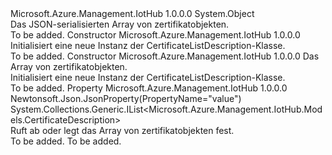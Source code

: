 <Type Name="CertificateListDescription" FullName="Microsoft.Azure.Management.IotHub.Models.CertificateListDescription">
  <TypeSignature Language="C#" Value="public class CertificateListDescription" />
  <TypeSignature Language="ILAsm" Value=".class public auto ansi beforefieldinit CertificateListDescription extends System.Object" />
  <TypeSignature Language="DocId" Value="T:Microsoft.Azure.Management.IotHub.Models.CertificateListDescription" />
  <TypeSignature Language="VB.NET" Value="Public Class CertificateListDescription" />
  <TypeSignature Language="F#" Value="type CertificateListDescription = class" />
  <AssemblyInfo>
    <AssemblyName>Microsoft.Azure.Management.IotHub</AssemblyName>
    <AssemblyVersion>1.0.0.0</AssemblyVersion>
  </AssemblyInfo>
  <Base>
    <BaseTypeName>System.Object</BaseTypeName>
  </Base>
  <Interfaces />
  <Docs>
    <summary>
            Das JSON-serialisierten Array von zertifikatobjekten.
            </summary>
    <remarks>To be added.</remarks>
  </Docs>
  <Members>
    <Member MemberName=".ctor">
      <MemberSignature Language="C#" Value="public CertificateListDescription ();" />
      <MemberSignature Language="ILAsm" Value=".method public hidebysig specialname rtspecialname instance void .ctor() cil managed" />
      <MemberSignature Language="DocId" Value="M:Microsoft.Azure.Management.IotHub.Models.CertificateListDescription.#ctor" />
      <MemberSignature Language="VB.NET" Value="Public Sub New ()" />
      <MemberType>Constructor</MemberType>
      <AssemblyInfo>
        <AssemblyName>Microsoft.Azure.Management.IotHub</AssemblyName>
        <AssemblyVersion>1.0.0.0</AssemblyVersion>
      </AssemblyInfo>
      <Parameters />
      <Docs>
        <summary>
            Initialisiert eine neue Instanz der CertificateListDescription-Klasse.
            </summary>
        <remarks>To be added.</remarks>
      </Docs>
    </Member>
    <Member MemberName=".ctor">
      <MemberSignature Language="C#" Value="public CertificateListDescription (System.Collections.Generic.IList&lt;Microsoft.Azure.Management.IotHub.Models.CertificateDescription&gt; value = null);" />
      <MemberSignature Language="ILAsm" Value=".method public hidebysig specialname rtspecialname instance void .ctor(class System.Collections.Generic.IList`1&lt;class Microsoft.Azure.Management.IotHub.Models.CertificateDescription&gt; value) cil managed" />
      <MemberSignature Language="DocId" Value="M:Microsoft.Azure.Management.IotHub.Models.CertificateListDescription.#ctor(System.Collections.Generic.IList{Microsoft.Azure.Management.IotHub.Models.CertificateDescription})" />
      <MemberSignature Language="VB.NET" Value="Public Sub New (Optional value As IList(Of CertificateDescription) = null)" />
      <MemberSignature Language="F#" Value="new Microsoft.Azure.Management.IotHub.Models.CertificateListDescription : System.Collections.Generic.IList&lt;Microsoft.Azure.Management.IotHub.Models.CertificateDescription&gt; -&gt; Microsoft.Azure.Management.IotHub.Models.CertificateListDescription" Usage="new Microsoft.Azure.Management.IotHub.Models.CertificateListDescription value" />
      <MemberType>Constructor</MemberType>
      <AssemblyInfo>
        <AssemblyName>Microsoft.Azure.Management.IotHub</AssemblyName>
        <AssemblyVersion>1.0.0.0</AssemblyVersion>
      </AssemblyInfo>
      <Parameters>
        <Parameter Name="value" Type="System.Collections.Generic.IList&lt;Microsoft.Azure.Management.IotHub.Models.CertificateDescription&gt;" />
      </Parameters>
      <Docs>
        <param name="value">Das Array von zertifikatobjekten.</param>
        <summary>
            Initialisiert eine neue Instanz der CertificateListDescription-Klasse.
            </summary>
        <remarks>To be added.</remarks>
      </Docs>
    </Member>
    <Member MemberName="Value">
      <MemberSignature Language="C#" Value="public System.Collections.Generic.IList&lt;Microsoft.Azure.Management.IotHub.Models.CertificateDescription&gt; Value { get; set; }" />
      <MemberSignature Language="ILAsm" Value=".property instance class System.Collections.Generic.IList`1&lt;class Microsoft.Azure.Management.IotHub.Models.CertificateDescription&gt; Value" />
      <MemberSignature Language="DocId" Value="P:Microsoft.Azure.Management.IotHub.Models.CertificateListDescription.Value" />
      <MemberSignature Language="VB.NET" Value="Public Property Value As IList(Of CertificateDescription)" />
      <MemberSignature Language="F#" Value="member this.Value : System.Collections.Generic.IList&lt;Microsoft.Azure.Management.IotHub.Models.CertificateDescription&gt; with get, set" Usage="Microsoft.Azure.Management.IotHub.Models.CertificateListDescription.Value" />
      <MemberType>Property</MemberType>
      <AssemblyInfo>
        <AssemblyName>Microsoft.Azure.Management.IotHub</AssemblyName>
        <AssemblyVersion>1.0.0.0</AssemblyVersion>
      </AssemblyInfo>
      <Attributes>
        <Attribute>
          <AttributeName>Newtonsoft.Json.JsonProperty(PropertyName="value")</AttributeName>
        </Attribute>
      </Attributes>
      <ReturnValue>
        <ReturnType>System.Collections.Generic.IList&lt;Microsoft.Azure.Management.IotHub.Models.CertificateDescription&gt;</ReturnType>
      </ReturnValue>
      <Docs>
        <summary>
            Ruft ab oder legt das Array von zertifikatobjekten fest.
            </summary>
        <value>To be added.</value>
        <remarks>To be added.</remarks>
      </Docs>
    </Member>
  </Members>
</Type>
